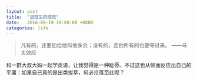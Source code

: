 ```yaml
---
layout: post
title:  "退班生的感觉"
date:   2016-09-19 19:00:00 +0800
categories: life
---
```


> 凡有的，还要加给他叫他多余；没有的，连他所有的也要夺过来。 ——马太效应


和一群大叔大妈一起学英语，让我觉得是一种耻辱。不过这也从侧面反应出自己的平庸：如果自己真的是出类拔萃，何必沦落至此呢？
